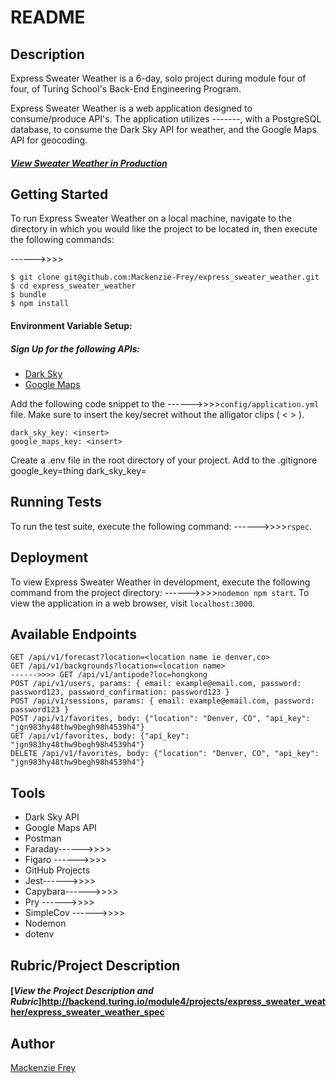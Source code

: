 # README

## Description
Express Sweater Weather is a 6-day, solo project during module four of four, of Turing School's Back-End Engineering Program.

Express Sweater Weather is a web application designed to consume/produce API's. The application utilizes -------, with a PostgreSQL database, to consume the Dark Sky API for weather, and the Google Maps API for geocoding.

#### [**_View Sweater Weather in Production_**](https://express-sweater-weather.herokuapp.com/) </br>


## Getting Started

To run Express Sweater Weather on a local machine, navigate to the directory in which you would like the project to be located in, then execute the following commands:

------>>>>
```
$ git clone git@github.com:Mackenzie-Frey/express_sweater_weather.git
$ cd express_sweater_weather
$ bundle
$ npm install
```
#### Environment Variable Setup:

##### Sign Up for the following APIs:
* [Dark Sky](https://darksky.net/dev)
* [Google Maps](https://developers.google.com/maps/documentation/javascript/get-api-key)


Add the following code snippet to the ------>>>>`config/application.yml` file. Make sure to insert the key/secret without the alligator clips ( < > ).
```
dark_sky_key: <insert>
google_maps_key: <insert>
```
Create a .env file in the root directory of your project. Add to the .gitignore
google_key=thing
dark_sky_key=
## Running Tests

To run the test suite, execute the following command: ------>>>>`rspec`.

## Deployment

To view Express Sweater Weather in development, execute the following command from the project directory: ------>>>>`nodemon npm start`. To view the application in a web browser, visit `localhost:3000`.



## Available Endpoints
```
GET /api/v1/forecast?location=<location name ie denver,co>
GET /api/v1/backgrounds?location=<location name>
------>>>> GET /api/v1/antipode?loc=hongkong
POST /api/v1/users, params: { email: example@email.com, password: password123, password_confirmation: password123 }
POST /api/v1/sessions, params: { email: example@email.com, password: password123 }
POST /api/v1/favorites, body: {"location": "Denver, CO", "api_key": "jgn983hy48thw9begh98h4539h4"}
GET /api/v1/favorites, body: {"api_key": "jgn983hy48thw9begh98h4539h4"}
DELETE /api/v1/favorites, body: {"location": "Denver, CO", "api_key": "jgn983hy48thw9begh98h4539h4"}
```

## Tools
* Dark Sky API
* Google Maps API
* Postman
* Faraday------>>>>
* Figaro ------>>>>
* GitHub Projects
* Jest------>>>>
* Capybara------>>>>
* Pry ------>>>>
* SimpleCov ------>>>>
* Nodemon
* dotenv

## Rubric/Project Description
#### [**_View the Project Description and Rubric_**]http://backend.turing.io/module4/projects/express_sweater_weather/express_sweater_weather_spec

## Author
[Mackenzie Frey](https://github.com/Mackenzie-Frey)
